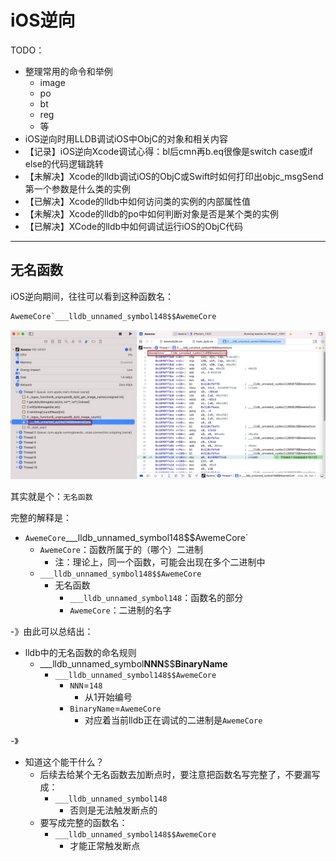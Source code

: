 # iOS逆向

TODO：

* 整理常用的命令和举例
  * image
  * po
  * bt
  * reg
  * 等
* iOS逆向时用LLDB调试iOS中ObjC的对象和相关内容
* 【记录】iOS逆向Xcode调试心得：bl后cmn再b.eq很像是switch case或if else的代码逻辑跳转
* 【未解决】Xcode的lldb调试iOS的ObjC或Swift时如何打印出objc_msgSend第一个参数是什么类的实例
* 【已解决】Xcode的lldb中如何访问类的实例的内部属性值
* 【未解决】Xcode的lldb的po中如何判断对象是否是某个类的实例
* 【已解决】XCode的lldb中如何调试运行iOS的ObjC代码

---

## 无名函数

iOS逆向期间，往往可以看到这种函数名：

```c
AwemeCore`___lldb_unnamed_symbol148$$AwemeCore
```

![lldb_unnamed_symbol_example](../../assets/img/lldb_unnamed_symbol_example.jpg)

其实就是个：`无名函数`

完整的解释是：

* `AwemeCore`___lldb_unnamed_symbol148$$AwemeCore`
  * `AwemeCore`：函数所属于的（哪个）二进制
    * 注：理论上，同一个函数，可能会出现在多个二进制中
  * `___lldb_unnamed_symbol148$$AwemeCore`
    * 无名函数
      * `___lldb_unnamed_symbol148`：函数名的部分
      * `AwemeCore`：二进制的名字

-》由此可以总结出：

* lldb中的无名函数的命名规则
  * ___lldb_unnamed_symbol**NNN**$$**BinaryName**
    * `___lldb_unnamed_symbol148$$AwemeCore`
      * `NNN`=`148`
        * 从1开始编号
      * `BinaryName`=`AwemeCore`
        * 对应着当前lldb正在调试的二进制是`AwemeCore`

-》

* 知道这个能干什么？
  * 后续去给某个无名函数去加断点时，要注意把函数名写完整了，不要漏写成：
    * `___lldb_unnamed_symbol148`
      * 否则是无法触发断点的
  * 要写成完整的函数名：
    * `___lldb_unnamed_symbol148$$AwemeCore`
      * 才能正常触发断点
